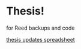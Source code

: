 # Thesis!
for Reed backups and code

[thesis updates spreadsheet](https://docs.google.com/spreadsheets/d/112_B8kWeJ5bhI0aBnq6QgfbXreYXC_EJoJz809uPq04/edit#gid=0)
